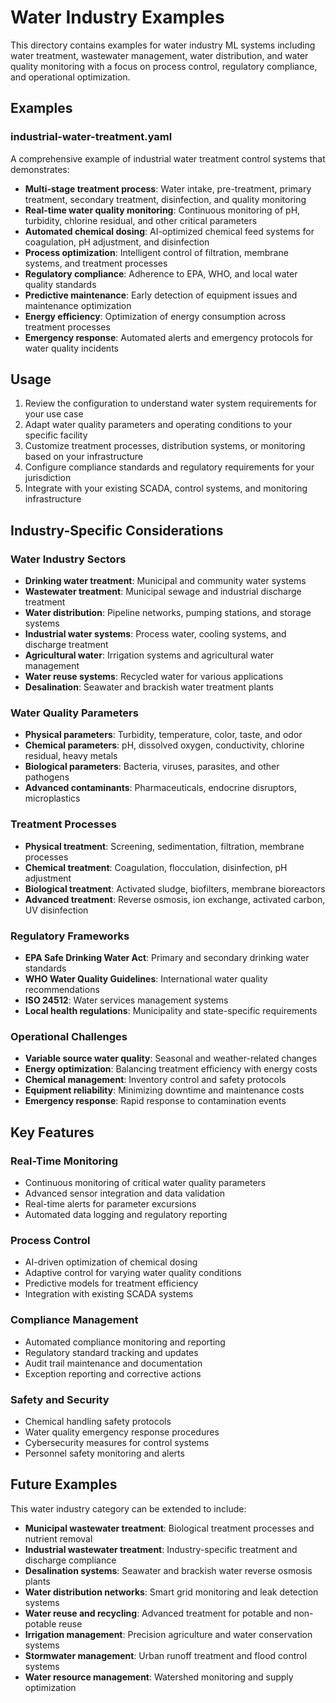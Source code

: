 # Water Industry Examples

This directory contains examples for water industry ML systems including water treatment, wastewater management, water distribution, and water quality monitoring with a focus on process control, regulatory compliance, and operational optimization.

## Examples

### industrial-water-treatment.yaml
A comprehensive example of industrial water treatment control systems that demonstrates:

- **Multi-stage treatment process**: Water intake, pre-treatment, primary treatment, secondary treatment, disinfection, and quality monitoring
- **Real-time water quality monitoring**: Continuous monitoring of pH, turbidity, chlorine residual, and other critical parameters
- **Automated chemical dosing**: AI-optimized chemical feed systems for coagulation, pH adjustment, and disinfection
- **Process optimization**: Intelligent control of filtration, membrane systems, and treatment processes
- **Regulatory compliance**: Adherence to EPA, WHO, and local water quality standards
- **Predictive maintenance**: Early detection of equipment issues and maintenance optimization
- **Energy efficiency**: Optimization of energy consumption across treatment processes
- **Emergency response**: Automated alerts and emergency protocols for water quality incidents

## Usage

1. Review the configuration to understand water system requirements for your use case
2. Adapt water quality parameters and operating conditions to your specific facility
3. Customize treatment processes, distribution systems, or monitoring based on your infrastructure
4. Configure compliance standards and regulatory requirements for your jurisdiction
5. Integrate with your existing SCADA, control systems, and monitoring infrastructure

## Industry-Specific Considerations

### Water Industry Sectors
- **Drinking water treatment**: Municipal and community water systems
- **Wastewater treatment**: Municipal sewage and industrial discharge treatment
- **Water distribution**: Pipeline networks, pumping stations, and storage systems
- **Industrial water systems**: Process water, cooling systems, and discharge treatment
- **Agricultural water**: Irrigation systems and agricultural water management
- **Water reuse systems**: Recycled water for various applications
- **Desalination**: Seawater and brackish water treatment plants

### Water Quality Parameters
- **Physical parameters**: Turbidity, temperature, color, taste, and odor
- **Chemical parameters**: pH, dissolved oxygen, conductivity, chlorine residual, heavy metals
- **Biological parameters**: Bacteria, viruses, parasites, and other pathogens
- **Advanced contaminants**: Pharmaceuticals, endocrine disruptors, microplastics

### Treatment Processes
- **Physical treatment**: Screening, sedimentation, filtration, membrane processes
- **Chemical treatment**: Coagulation, flocculation, disinfection, pH adjustment
- **Biological treatment**: Activated sludge, biofilters, membrane bioreactors
- **Advanced treatment**: Reverse osmosis, ion exchange, activated carbon, UV disinfection

### Regulatory Frameworks
- **EPA Safe Drinking Water Act**: Primary and secondary drinking water standards
- **WHO Water Quality Guidelines**: International water quality recommendations
- **ISO 24512**: Water services management systems
- **Local health regulations**: Municipality and state-specific requirements

### Operational Challenges
- **Variable source water quality**: Seasonal and weather-related changes
- **Energy optimization**: Balancing treatment efficiency with energy costs
- **Chemical management**: Inventory control and safety protocols
- **Equipment reliability**: Minimizing downtime and maintenance costs
- **Emergency response**: Rapid response to contamination events

## Key Features

### Real-Time Monitoring
- Continuous monitoring of critical water quality parameters
- Advanced sensor integration and data validation
- Real-time alerts for parameter excursions
- Automated data logging and regulatory reporting

### Process Control
- AI-driven optimization of chemical dosing
- Adaptive control for varying water quality conditions
- Predictive models for treatment efficiency
- Integration with existing SCADA systems

### Compliance Management
- Automated compliance monitoring and reporting
- Regulatory standard tracking and updates
- Audit trail maintenance and documentation
- Exception reporting and corrective actions

### Safety and Security
- Chemical handling safety protocols
- Water quality emergency response procedures
- Cybersecurity measures for control systems
- Personnel safety monitoring and alerts

## Future Examples

This water industry category can be extended to include:
- **Municipal wastewater treatment**: Biological treatment processes and nutrient removal
- **Industrial wastewater treatment**: Industry-specific treatment and discharge compliance
- **Desalination systems**: Seawater and brackish water reverse osmosis plants
- **Water distribution networks**: Smart grid monitoring and leak detection systems
- **Water reuse and recycling**: Advanced treatment for potable and non-potable reuse
- **Irrigation management**: Precision agriculture and water conservation systems
- **Stormwater management**: Urban runoff treatment and flood control systems
- **Water resource management**: Watershed monitoring and supply optimization 